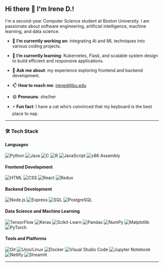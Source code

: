 ## Hi there 👋 I'm Irene D.!

I'm a second-year Computer Science student at Boston University. I am passionate about software engineering, artificial intelligence, machine learning, and data science. 


- 🔭 **I’m currently working on**: integrating AI and ML techniques into various coding projects.
  
- 🌱 **I’m currently learning**: Kubernetes, Flask, and scalable system design to build efficient and responsive applications.
  
- 💬 **Ask me about**: my experience exploring frontend and backend development.
  
- 📫 **How to reach me**: [irened@bu.edu](mailto:irened@bu.edu)
  
- 😄 **Pronouns**: she/her
  
- ⚡ **Fun fact**: I have a cat who’s convinced that my keyboard is the best place to nap.

---

### 🛠️ Tech Stack

#### Languages
![Python](https://img.shields.io/badge/-Python-3776AB?style=flat&logo=python&logoColor=white)
![Java](https://img.shields.io/badge/-Java-007396?style=flat&logo=java&logoColor=white)
![C](https://img.shields.io/badge/-C-A8B9CC?style=flat&logo=c&logoColor=black)
![R](https://img.shields.io/badge/-R-276DC3?style=flat&logo=r&logoColor=white)
![JavaScript](https://img.shields.io/badge/-JavaScript-F7DF1E?style=flat&logo=javascript&logoColor=black)
![x86 Assembly](https://img.shields.io/badge/-x86%20Assembly-007ACC?style=flat)

#### Frontend Development
![HTML](https://img.shields.io/badge/-HTML-E34F26?style=flat&logo=html5&logoColor=white)
![CSS](https://img.shields.io/badge/-CSS-1572B6?style=flat&logo=css3&logoColor=white)
![React](https://img.shields.io/badge/-React-61DAFB?style=flat&logo=react&logoColor=black)
![Redux](https://img.shields.io/badge/-Redux-764ABC?style=flat&logo=redux&logoColor=white)

#### Backend Development
![Node.js](https://img.shields.io/badge/-Node.js-339933?style=flat&logo=node.js&logoColor=white)
![Express](https://img.shields.io/badge/-Express-000000?style=flat&logo=express&logoColor=white)
![SQL](https://img.shields.io/badge/-SQL-4479A1?style=flat&logo=postgresql&logoColor=white)
![PostgreSQL](https://img.shields.io/badge/-PostgreSQL-4169E1?style=flat&logo=postgresql&logoColor=white)

#### Data Science and Machine Learning
![TensorFlow](https://img.shields.io/badge/-TensorFlow-FF6F00?style=flat&logo=tensorflow&logoColor=white)
![Keras](https://img.shields.io/badge/-Keras-D00000?style=flat&logo=keras&logoColor=white)
![Scikit-Learn](https://img.shields.io/badge/-Scikit%20Learn-F7931E?style=flat&logo=scikit-learn&logoColor=black)
![Pandas](https://img.shields.io/badge/-Pandas-150458?style=flat&logo=pandas&logoColor=white)
![NumPy](https://img.shields.io/badge/-NumPy-013243?style=flat&logo=numpy&logoColor=white)
![Matplotlib](https://img.shields.io/badge/-Matplotlib-1A202C?style=flat&logo=python&logoColor=white)
![PyTorch](https://img.shields.io/badge/-PyTorch-EE4C2C?style=flat&logo=pytorch&logoColor=white)

#### Tools and Platforms
![Git](https://img.shields.io/badge/-Git-F05032?style=flat&logo=git&logoColor=white)
![Unix/Linux](https://img.shields.io/badge/-Linux-FCC624?style=flat&logo=linux&logoColor=black)
![Docker](https://img.shields.io/badge/-Docker-2496ED?style=flat&logo=docker&logoColor=white)
![Visual Studio Code](https://img.shields.io/badge/-VS%20Code-007ACC?style=flat&logo=visual-studio-code&logoColor=white)
![Jupyter Notebook](https://img.shields.io/badge/-Jupyter-F37626?style=flat&logo=jupyter&logoColor=white)
![Netlify](https://img.shields.io/badge/-Netlify-00C7B7?style=flat&logo=netlify&logoColor=white)
![Streamlit](https://img.shields.io/badge/-Streamlit-FF4B4B?style=flat&logo=streamlit&logoColor=white)

---
